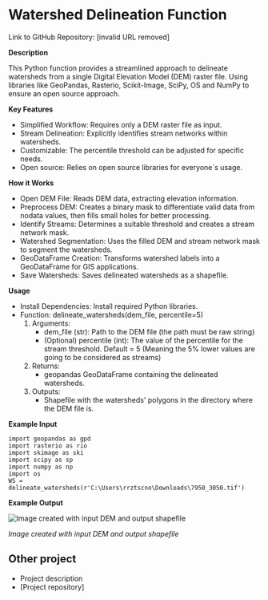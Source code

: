 # Watershed Delineation Function
Link to GitHub Repository: [invalid URL removed]

**Description**

This Python function provides a streamlined approach to delineate watersheds from a single Digital Elevation Model (DEM) raster file. Using libraries like GeoPandas, Rasterio, Scikit-Image, SciPy, OS and NumPy to ensure an open source approach.

**Key Features**
- Simplified Workflow: Requires only a DEM raster file as input.
- Stream Delineation: Explicitly identifies stream networks within watersheds.
- Customizable: The percentile threshold can be adjusted for specific needs.
- Open source: Relies on open source libraries for everyone´s usage.

**How it Works**
- Open DEM File: Reads DEM data, extracting elevation information.
- Preprocess DEM: Creates a binary mask to differentiate valid data from nodata values, then fills small holes for better processing.
- Identify Streams: Determines a suitable threshold and creates a stream network mask.
- Watershed Segmentation: Uses the filled DEM and stream network mask to segment the watersheds.
- GeoDataFrame Creation: Transforms watershed labels into a GeoDataFrame for GIS applications.
- Save Watersheds: Saves delineated watersheds as a shapefile.

**Usage**
- Install Dependencies: Install required Python libraries.
- Function: delineate_watersheds(dem_file, percentile=5)
  1. Arguments:
     - dem_file (str): Path to the DEM file (the path must be raw string)
     - (Optional) percentile (int): The value of the percentile for the stream threshold. Default = 5 (Meaning the 5% lower values are going to be considered as streams)    
  2. Returns:
        - geopandas GeoDataFrame containing the delineated watersheds.
  3. Outputs:
        - Shapefile with the watersheds' polygons in the directory where the DEM file is.
      
**Example Input**

`import geopandas as gpd`  
`import rasterio as rio`  
`import skimage as ski`  
`import scipy as sp`  
`import numpy as np`  
`import os`  
`WS = delineate_watersheds(r'C:\Users\rrztscno\Downloads\7950_3050.tif')`  

**Example Output**

![Image created with input DEM and output shapefile](https://github.com/user-attachments/assets/8fff706a-b4ef-4af5-a56b-9644936c8123)

*Image created with input DEM and output shapefile*



## Other project
- Project description
- [Project repository]

